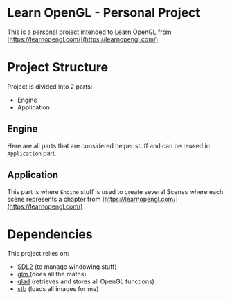 # Learn OpenGL - Personal Project
This is a personal project intended to Learn OpenGL from [https://learnopengl.com/](https://learnopengl.com/)

# Project Structure
Project is divided into 2 parts:
- Engine
- Application
## Engine
Here are all parts that are considered helper stuff and can be reused in `Application` part.  
## Application
This part is where `Engine` stuff is used to create several Scenes where each scene represents a chapter from [https://learnopengl.com/](https://learnopengl.com/)

# Dependencies
This project relies on:
- [SDL2](https://www.libsdl.org/download-2.0.php) (to manage windowing stuff)
- [glm ](https://github.com/g-truc/glm) (does all the maths)
- [glad](https://glad.dav1d.de/) (retrieves and stores all OpenGL functions)
- [stb](https://github.com/nothings/stb) (loads all images for me)
